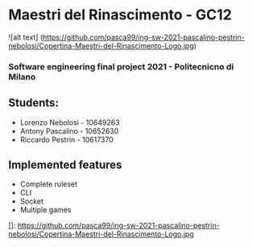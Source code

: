 # Maestri del Rinascimento - GC12
![alt text] (https://github.com/pasca99/ing-sw-2021-pascalino-pestrin-nebolosi/Copertina-Maestri-del-Rinascimento-Logo.jpg)
### Software engineering final project 2021 - Politecnicno di Milano
## Students:
* Lorenzo Nebolosi - 10649263
* Antony Pascalino - 10652630
* Riccardo Pestrin - 10617370

## Implemented features
* Complete ruleset
* CLI
* Socket
* Multiple games



[]: https://github.com/pasca99/ing-sw-2021-pascalino-pestrin-nebolosi/Copertina-Maestri-del-Rinascimento-Logo.jpg